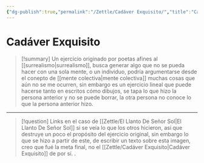 ```yaml
---
{"dg-publish":true,"permalink":"/Zettle/Cadáver Exquisito/","title":"Cadáver Exquisito","updated":"2023-12-30T18:06:32.930-05:00"}
---
```



# Cadáver Exquisito

> [!summary] 
> Un ejercicio originado por poetas afines al [[surrealismo\|surrealismo]], busca generar algo que no se pueda hacer con una sola mente, o un individuo, podría argumentarse desde el conepto de [[mente colectiva\|mente colectiva]] muchas cosas que aún no se me ocurren, sin embargo es un ejercicio lineal que puede hacerse tanto en escritos cómo dibujos, se tapa lo que hizo la persona anterior y no se puede borrar, la otra persona no conoce lo que la persona anterior hizo.

- - - 
> [!question] Links
> en el caso de [[Zettle/El Llanto De Señor Sol\|El Llanto De Señor Sol]] si se veía lo que los otros hicieron, así que destruye un poco el propósito del ejercicio original, sin embargo lo que se hizo a partir de este, de escribir un texto sobre esta imagen, creo que fué la meta final, no el [[Zettle/Cadáver Exquisito\|Cadáver Exquisito]] de por sí.
> .
